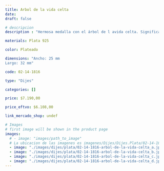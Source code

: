 ```yaml
---
title: Arbol de la vida celta
date: 
draft: false

# descripcion
description : "Hermosa medalla con el árbol de l avida celta. Significado: En la mitología celta, el Crann Bethadh (Árbol de la Vida), representa los hilos invisibles que conectan todos los elementos del mundo. Era el símbolo de sus dioses, así mismo también representaba  la tierra, su sabiduría, fuerza y vida."

materials: Plata 925

color: Plateado

dimensions: "Ancho: 25 mm 
Largo: 32 mm"

code: 02-14-1816

type: "Dijes"

categories: []

price: $7.190,00

price_eftvo: $6.108,00

link_mercado_shop: undef

# Images
# first image will be shown in the product page
images:
  # - image: "images/path_to_image"
  # La ubicacion de las imagenes es imagenes/Dijes/Dijes.Plata/02-14-1816-arbol-de-la-vida-celta
  - image: "./images/dijes/plata/02-14-1816-arbol-de-la-vida-celta_a.jpg"
  - image: "./images/dijes/plata/02-14-1816-arbol-de-la-vida-celta_b.jpg"
  - image: "./images/dijes/plata/02-14-1816-arbol-de-la-vida-celta_c.jpg"
  - image: "./images/dijes/plata/02-14-1816-arbol-de-la-vida-celta_d.jpg"
---
```

